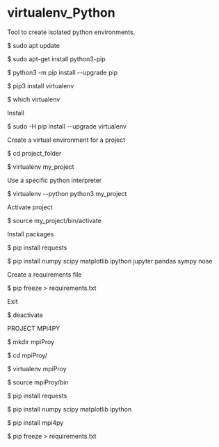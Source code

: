 # virtualenv_Python
Tool to create isolated python environments.

$ sudo apt update

$ sudo apt-get install python3-pip

$ python3 -m pip install --upgrade pip

$ pip3 install virtualenv

$ which virtualenv

Install

$ sudo -H pip install --upgrade virtualenv

Create a virtual environment for a project

$ cd project_folder

$ virtualenv my_project

Use a specific python interpreter

$ virtualenv --python python3 my_project

Activate project

$ source my_project/bin/activate

Install packages

$ pip install requests

$ pip install numpy scipy matplotlib ipython jupyter pandas sympy nose

Create a requirements file

$ pip freeze > requirements.txt

Exit

$ deactivate

PROJECT MPI4PY

$ mkdir mpiProy

$ cd mpiProy/

$ virtualenv mpiProy

$ source mpiProy/bin

$  pip install requests

$ pip install numpy scipy matplotlib ipython

$ pip install mpi4py

$ pip freeze > requirements.txt
